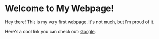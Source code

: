 <!DOCTYPE html>
<html>
<head>
    <title>My First HTML Page</title>
</head>
<body>
    <h1>Welcome to My Webpage!</h1>
    <p>
        Hey there! This is my very first webpage. It's not much, but I'm proud of it. 
    </p>
    <p>
        Here's a cool link you can check out: 
        <a href="https://www.google.com" target="_blank">Google</a>.
    </p>
</body>
</html>
